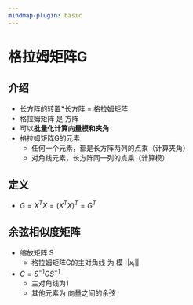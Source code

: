 ```yaml
---
mindmap-plugin: basic
---
```


# 格拉姆矩阵G

## 介绍
- 长方阵的转置*长方阵 = 格拉姆矩阵
- 格拉姆矩阵 是 方阵
- 可以**批量化计算向量模和夹角**
- 格拉姆矩阵G的元素
    - 任何一个元素，都是长方阵两列的点乘（计算夹角）
    - 对角线元素，长方阵同一列的点乘（计算模）

## 定义
- $G=X^TX=(X^TX)^T=G^T$

## 余弦相似度矩阵
- 缩放矩阵 S
    - 格拉姆矩阵G的主对角线 为 模 $||x_i||$
- $C=S^{−1}GS^{−1}$
    - 主对角线为1
    - 其他元素为 向量之间的余弦
